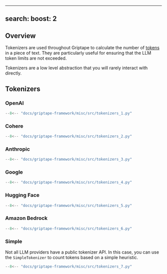 ______________________________________________________________________

## search: boost: 2

## Overview

Tokenizers are used throughout Griptape to calculate the number of [tokens](https://learn.microsoft.com/en-us/semantic-kernel/prompt-engineering/tokens) in a piece of text.
They are particularly useful for ensuring that the LLM token limits are not exceeded.

Tokenizers are a low level abstraction that you will rarely interact with directly.

## Tokenizers

### OpenAI

```python
--8<-- "docs/griptape-framework/misc/src/tokenizers_1.py"
```

### Cohere

```python
--8<-- "docs/griptape-framework/misc/src/tokenizers_2.py"
```

### Anthropic

```python
--8<-- "docs/griptape-framework/misc/src/tokenizers_3.py"
```

### Google

```python
--8<-- "docs/griptape-framework/misc/src/tokenizers_4.py"
```

### Hugging Face

```python
--8<-- "docs/griptape-framework/misc/src/tokenizers_5.py"
```

### Amazon Bedrock

```python
--8<-- "docs/griptape-framework/misc/src/tokenizers_6.py"
```

### Simple

Not all LLM providers have a public tokenizer API. In this case, you can use the `SimpleTokenizer` to count tokens based on a simple heuristic.

```python
--8<-- "docs/griptape-framework/misc/src/tokenizers_7.py"
```
